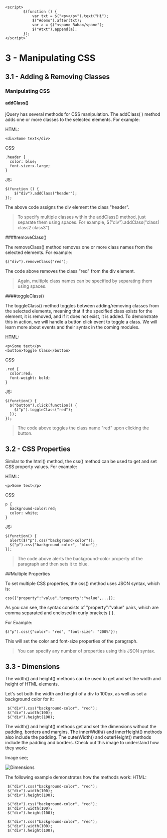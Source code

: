 ```
<script>
        $(function () {
            var txt = $("<p></p>").text("Hi");
            $("#demo").after(txt);
            var a = $("<span> Baba</span>");
            $("#txt").append(a);
        });
</script>`

```

# 3 - Manipulating CSS

## 3.1 - Adding & Removing Classes

### Manipulating CSS

#### addClass() 

jQuery has several methods for CSS manipulation.
The addClass( ) method adds one or more classes to the selected elements.
For example:

HTML: 

```
<div>Some text</div>
```

CSS: 

```
.header {
  color: blue;
  font-size:x-large;
}
```

JS:

```
$(function () {
    $("div").addClass("header");
});
```

The above code assigns the div element the class "header".

>To specify multiple classes within the addClass() method, just separate them using spaces. For example, $("div").addClass("class1 class2 class3").

####removeClass()

The removeClass() method removes one or more class names from the selected elements.
For example:

```
$("div").removeClass("red");
```

The code above removes the class "red" from the div element.

>Again, multiple class names can be specified by separating them using spaces.

####toggleClass()

The toggleClass() method toggles between adding/removing classes from the selected elements, meaning that if the specified class exists for the element, it is removed, and if it does not exist, it is added.
To demonstrate this in action, we will handle a button click event to toggle a class. We will learn more about events and their syntax in the coming modules.

HTML:
 
````
<p>Some text</p>
<button>Toggle Class</button>
````

CSS:

````
.red { 
  color:red; 
  font-weight: bold;
}
````

JS:

````
$(function() {
  $("button").click(function() {
    $("p").toggleClass("red");
  });
});
````

>The code above toggles the class name "red" upon clicking the button.

## 3.2 -  CSS Properties

Similar to the html() method, the css() method can be used to get and set CSS property values.
For example:

HTML:

```
<p>Some text</p>
```

CSS:

```
p {
  background-color:red;
  color: white;
}
```

JS:

```
$(function() {
  alert($("p").css("background-color"));
  $("p").css("background-color", "blue");
}); 
```

>The code above alerts the background-color property of the paragraph and then sets it to blue.

##Multiple Properties

To set multiple CSS properties, the css() method uses JSON syntax, which is: 

```
css({"property":"value","property":"value",...});
```

As you can see, the syntax consists of "property":"value" pairs, which are comma separated and enclosed in curly brackets { }.

For Example: 

```
$("p").css({"color": "red", "font-size": "200%"});
```

This will set the color and font-size properties of the paragraph.

>You can specify any number of properties using this JSON syntax.

## 3.3 - Dimensions

The width() and height() methods can be used to get and set the width and height of HTML elements.

Let's set both the width and height of a div to 100px, as well as set a background color for it:
 
```
 $("div").css("background-color", "red");
 $("div").width(100);
 $("div").height(100);
```
 
 The width() and height() methods get and set the dimensions without the padding, borders and margins.
 The innerWidth() and innerHeight() methods also include the padding.
 The outerWidth() and outerHeight() methods include the padding and borders.
 Check out this image to understand how they work:
 
 Image see;

![Dimensions](https://api.sololearn.com/DownloadFile?id=3120)

  
 The following example demonstrates how the methods work:
 HTML:
 
 ```
  $("div").css("background-color", "red");
  $("div").width(100);
  $("div").height(100);
 ```
 
 ```
  $("div").css("background-color", "red");
  $("div").width(100);
  $("div").height(100);
 ```
 
 ```
  $("div").css("background-color", "red");
  $("div").width(100);
  $("div").height(100);
 ```
